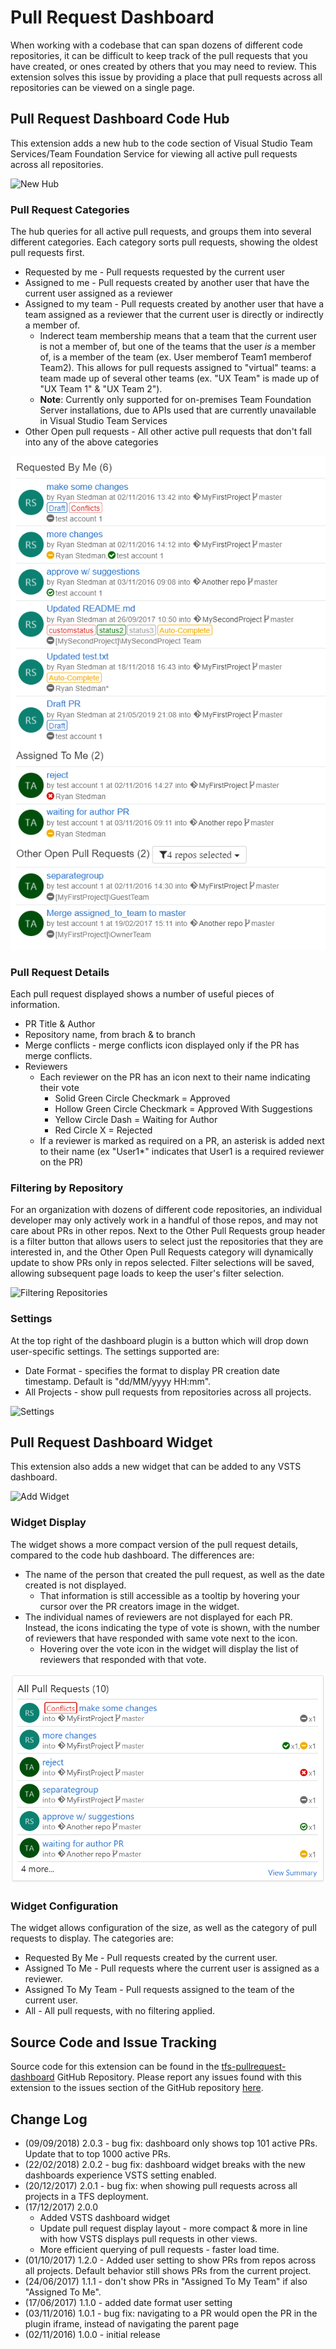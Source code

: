 # Pull Request Dashboard

When working with a codebase that can span dozens of different code repositories, it can be difficult to keep track of the pull requests that you have created, or ones created by others that you may need to review.  This extension solves this issue by providing a place that pull requests across all repositories can be viewed on a single page.

## Pull Request Dashboard Code Hub

This extension adds a new hub to the code section of Visual Studio Team Services/Team Foundation Service for viewing all active pull requests across all repositories.

![New Hub](assets/screenshots/hub_tab.png)

### Pull Request Categories

The hub queries for all active pull requests, and groups them into several different categories.  Each category sorts pull requests, showing the oldest pull requests first.

* Requested by me - Pull requests requested by the current user
* Assigned to me - Pull requests created by another user that have the current user assigned as a reviewer
* Assigned to my team - Pull requests created by another user that have a team assigned as a reviewer that the current user is directly or indirectly a member of.
    * Inderect team membership means that a team that the current user is not a member of, but one of the teams that the user *is* a member of, is a member of the team (ex. User memberof Team1 memberof Team2).  This allows for pull requests assigned to "virtual" teams: a team made up of several other teams (ex. "UX Team" is made up of "UX Team 1" & "UX Team 2").
    * **Note**: Currently only supported for on-premises Team Foundation Server installations, due to APIs used that are currently unavailable in Visual Studio Team Services
* Other Open pull requests - All other active pull requests that don't fall into any of the above categories

![Pull Request Categories](assets/screenshots/hub_view.png)

### Pull Request Details
Each pull request displayed shows a number of useful pieces of information.

* PR Title & Author
* Repository name, from brach & to branch
* Merge conflicts - merge conflicts icon displayed only if the PR has merge conflicts.
* Reviewers
    * Each reviewer on the PR has an icon next to their name indicating their vote
        * Solid Green Circle Checkmark = Approved
        * Hollow Green Circle Checkmark = Approved With Suggestions
        * Yellow Circle Dash = Waiting for Author
        * Red Circle X = Rejected
    * If a reviewer is marked as required on a PR, an asterisk is added next to their name (ex "User1*" indicates that User1 is a required reviewer on the PR)

### Filtering by Repository

For an organization with dozens of different code repositories, an individual developer may only actively work in a handful of those repos, and may not care about PRs in other repos.  Next to the Other Pull Requests group header is a filter button that allows users to select just the repositories that they are interested in, and the Other Open Pull Requests category will dynamically update to show PRs only in repos selected.  Filter selections will be saved, allowing subsequent page loads to keep the user's filter selection.

![Filtering Repositories](assets/screenshots/repo_filter.png)

### Settings

At the top right of the dashboard plugin is a button which will drop down user-specific settings.  The settings supported are:

* Date Format - specifies the format to display PR creation date timestamp.  Default is "dd/MM/yyyy HH:mm".
* All Projects - show pull requests from repositories across all projects.

![Settings](assets/screenshots/settings.png)

## Pull Request Dashboard Widget

This extension also adds a new widget that can be added to any VSTS dashboard.

![Add Widget](assets/screenshots/add_widget.png)

### Widget Display

The widget shows a more compact version of the pull request details, compared to the code hub dashboard.  The differences are:

* The name of the person that created the pull request, as well as the date created is not displayed.
    * That information is still accessible as a tooltip by hovering your cursor over the PR creators image in the widget.
* The individual names of reviewers are not displayed for each PR.  Instead, the icons indicating the type of vote is shown, with the number of reviewers that have responded with same vote next to the icon.
    * Hovering over the vote icon in the widget will display the list of reviewers that responded with that vote.

![Widget](assets/screenshots/widget.png)

### Widget Configuration

The widget allows configuration of the size, as well as the category of pull requests to display.  The categories are:

* Requested By Me - Pull requests created by the current user.
* Assigned To Me - Pull requests where the current user is assigned as a reviewer.
* Assigned To My Team - Pull requests assigned to the team of the current user.
* All - All pull requests, with no filtering applied.

## Source Code and Issue Tracking

Source code for this extension can be found in the [tfs-pullrequest-dashboard](https://github.com/rstedman/tfs-pullrequest-dashboard) GitHub Repository.  Please report any issues found with this extension to the issues section of the GitHub repository [here](https://github.com/rstedman/tfs-pullrequest-dashboard/issues).

## Change Log

* (09/09/2018) 2.0.3 - bug fix: dashboard only shows top 101 active PRs.  Update that to top 1000 active PRs. 
* (22/02/2018) 2.0.2 - bug fix: dashboard widget breaks with the new dashboards experience VSTS setting enabled.
* (20/12/2017) 2.0.1 - bug fix: when showing pull requests across all projects in a TFS deployment.
* (17/12/2017) 2.0.0
    * Added VSTS dashboard widget
    * Update pull request display layout - more compact & more in line with how VSTS displays pull requests in other views.
    * More efficient querying of pull requests - faster load time.
* (01/10/2017) 1.2.0 - Added user setting to show PRs from repos across all projects.  Default behavior still shows PRs from the current project.
* (24/06/2017) 1.1.1 - don't show PRs in "Assigned To My Team" if also "Assigned To Me".
* (17/06/2017) 1.1.0 - added date format user setting
* (03/11/2016) 1.0.1 - bug fix: navigating to a PR would open the PR in the plugin iframe, instead of navigating the parent page
* (02/11/2016) 1.0.0 - initial release
